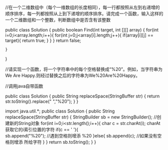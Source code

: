 //在一个二维数组中（每个一维数组的长度相同），每一行都按照从左到右递增的顺序排序，每一列都按照从上到下递增的顺序排序。请完成一个函数，输入这样的一个二维数组和一个整数，判断数组中是否含有该整数

public class Solution {
    public boolean Find(int target, int [][] array) {
        for(int i=0;i<array.length;i++){
            for(int j=0;j<array[i].length;j++){
                if(array[i][j] == target){
                    return true;
                }
            }
        }
        return false;

    }

}



//请实现一个函数，将一个字符串中的每个空格替换成“%20”。例如，当字符串为We Are Happy.则经过替换之后的字符串为We%20Are%20Happy。

//调用java自带函数

public class Solution {
    public String replaceSpace(StringBuffer str) {
    	return str.toString().replace(" ","%20");
    }
}



import java.util.*;
public class Solution {
    public String replaceSpace(StringBuffer str) {
    	StringBuilder sb = new StringBuilder();  //创建新的String对象
        for(int i=0;i<str.length();i++){
            char c = str.charAt(i);    charAt获取它的i索引位置的字符
            if(c == ' '){    
                sb.append("%20");  //遇到空格则增添 %20
            }else{
                sb.append(c);   //如果没有空格则增添 所给字符
            }
        }
        return sb.toString();
    }
}

